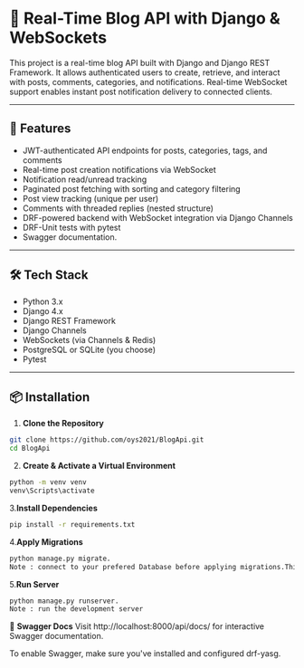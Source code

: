 # 📰 Real-Time Blog API with Django & WebSockets

This project is a real-time blog API built with Django and Django REST Framework. It allows authenticated users to create, retrieve, and interact with posts, comments, categories, and notifications. Real-time WebSocket support enables instant post notification delivery to connected clients. 

---

## 🚀 Features

-  JWT-authenticated API endpoints for posts, categories, tags, and comments
- Real-time post creation notifications via WebSocket
- Notification read/unread tracking
- Paginated post fetching with sorting and category filtering
- Post view tracking (unique per user)
- Comments with threaded replies (nested structure)
- DRF-powered backend with WebSocket integration via Django Channels
- DRF-Unit tests with pytest
- Swagger documentation.

---

## 🛠 Tech Stack

- Python 3.x
- Django 4.x
- Django REST Framework
- Django Channels
- WebSockets (via Channels & Redis)
- PostgreSQL or SQLite (you choose)
- Pytest
---



## 📦 Installation

1. **Clone the Repository**

```bash
git clone https://github.com/oys2021/BlogApi.git
cd BlogApi

```

2. **Create & Activate a Virtual Environment**

```bash
python -m venv venv
venv\Scripts\activate
```


3.**Install Dependencies**
```bash
pip install -r requirements.txt
```

4.**Apply Migrations**
```bash
python manage.py migrate.
Note : connect to your prefered Database before applying migrations.This current code uses Postgresql
```
5.**Run Server**
```bash
python manage.py runserver.
Note : run the development server
```


 📘 **Swagger Docs**
Visit http://localhost:8000/api/docs/ for interactive Swagger documentation.

To enable Swagger, make sure you've installed and configured drf-yasg.
